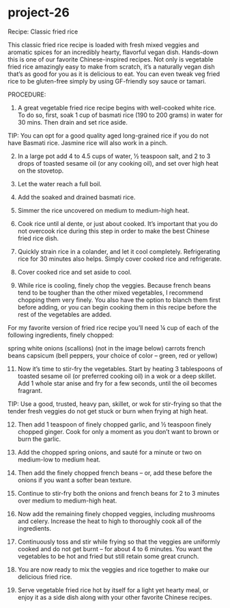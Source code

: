 # project-26
Recipe: Classic fried rice

This classic fried rice recipe is loaded with fresh mixed veggies and aromatic spices for an incredibly hearty, flavorful vegan dish. Hands-down this is one of our favorite Chinese-inspired recipes. Not only is vegetable fried rice amazingly easy to make from scratch, it’s a naturally vegan dish that’s as good for you as it is delicious to eat. You can even tweak veg fried rice to be gluten-free simply by using GF-friendly soy sauce or tamari.

PROCEDURE:

1. A great vegetable fried rice recipe begins with well-cooked white rice. To do so, first, soak 1 cup of basmati rice (190 to 200 grams) in water for 30 mins. Then drain and set rice aside.

TIP: You can opt for a good quality aged long-grained rice if you do not have Basmati rice. Jasmine rice will also work in a pinch.

2. In a large pot add 4 to 4.5 cups of water, ½ teaspoon salt, and 2 to 3 drops of toasted sesame oil (or any cooking oil), and set over high heat on the stovetop.

3. Let the water reach a full boil.

4. Add the soaked and drained basmati rice.

5. Simmer the rice uncovered on medium to medium-high heat.

6. Cook rice until al dente, or just about cooked. It’s important that you do not overcook rice during this step in order to make the best Chinese fried rice dish.

7. Quickly strain rice in a colander, and let it cool completely. Refrigerating rice for 30 minutes also helps. Simply cover cooked rice and refrigerate.

 8. Cover cooked rice and set aside to cool.

 10. While rice is cooling, finely chop the veggies. Because french beans tend to be tougher than the other mixed vegetables, I recommend chopping them very finely. You also have the option to blanch them first before adding, or you can begin cooking them in this recipe before the rest of the vegetables are added.

For my favorite version of fried rice recipe you’ll need ¼ cup of each of the following ingredients, finely chopped:

spring white onions (scallions) (not in the image below)
carrots
french beans
capsicum (bell peppers, your choice of color – green, red or yellow)

11. Now it’s time to stir-fry the vegetables. Start by heating 3 tablespoons of toasted sesame oil (or preferred cooking oil) in a wok or a deep skillet. Add 1 whole star anise and fry for a few seconds, until the oil becomes fragrant.

TIP: Use a good, trusted, heavy pan, skillet, or wok for stir-frying so that the tender fresh veggies do not get stuck or burn when frying at high heat.

12. Then add 1 teaspoon of finely chopped garlic, and ½ teaspoon finely chopped ginger. Cook for only a moment as you don’t want to brown or burn the garlic.

13. Add the chopped spring onions, and sauté for a minute or two on medium-low to medium heat.

14. Then add the finely chopped french beans – or, add these before the onions if you want a softer bean texture.

15. Continue to stir-fry both the onions and french beans for 2 to 3 minutes over medium to medium-high heat.

16. Now add the remaining finely chopped veggies, including mushrooms and celery. Increase the heat to high to thoroughly cook all of the ingredients.

17. Continuously toss and stir while frying so that the veggies are uniformly cooked and do not get burnt – for about 4 to 6 minutes. You want the vegetables to be hot and fried but still retain some great crunch.

18. You are now ready to mix the veggies and rice together to make our delicious fried rice.

20. Serve vegetable fried rice hot by itself for a light yet hearty meal, or enjoy it as a side dish along with your other favorite Chinese recipes.





